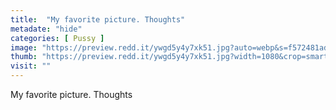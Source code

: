 ```yaml
---
title:  "My favorite picture. Thoughts"
metadate: "hide"
categories: [ Pussy ]
image: "https://preview.redd.it/ywgd5y4y7xk51.jpg?auto=webp&s=f572481addd38470c3bb560bf597305d5d388fec"
thumb: "https://preview.redd.it/ywgd5y4y7xk51.jpg?width=1080&crop=smart&auto=webp&s=d520e359f4185c37b43449b41555bb8b8ae4cb2d"
visit: ""
---
```

My favorite picture. Thoughts
